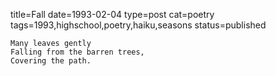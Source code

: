 title=Fall
date=1993-02-04
type=post
cat=poetry
tags=1993,highschool,poetry,haiku,seasons
status=published
~~~~~~
Many leaves gently
Falling from the barren trees,
Covering the path.
